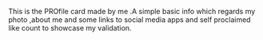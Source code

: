 This is the PROfile card made by me .A simple basic info which regards my photo ,about me and some links to social media apps and self proclaimed like count to showcase my validation.
